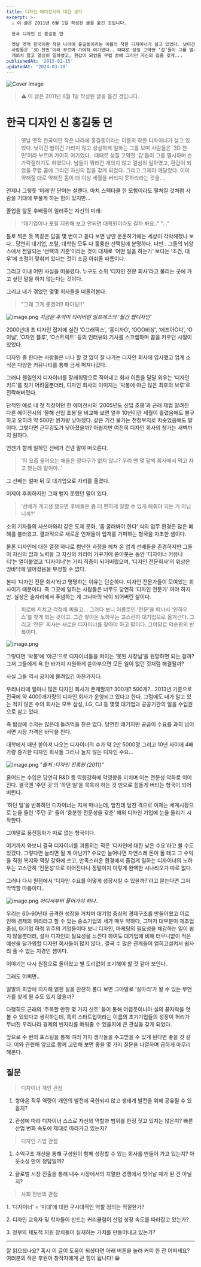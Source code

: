 ```yaml
---
title: 디자인 에이전시에 대한 생각
excerpt: >-
  ⚠️ 이 글은 2011년 6월 1일 작성된 글을 옮긴 것입니다.

  한국 디자인 신 홍길동 뎐

  옛날 옛적 한국이란 작은 나라에 홍길동이라는 이름의 착한 디자이너가 살고 있었다. 낮이건 밤이건 가리지 않고 성실하게 일하는 그를 보며
  사람들은 ‘3D 천민’이라 부르며 가여히 여기었다.. 때때로 성질 고약한 ‘갑’들이 그를 멸시하며 손가락질하기도 하였으나. 남들이 뭐라건
  개의치 않고 열심히 일하였고, 환갑이 되었을 무렵 꿈에 그리던 자신의 집을 갖게...
publishedAt: '2015-01-15'
updatedAt: '2024-03-18'
---
```


![Cover Image](images/15mW2f96t.png)

> ⚠️ 이 글은 2011년 6월 1일 작성된 글을 옮긴 것입니다.

# 한국 디자인 신 홍길동 뎐

> 옛날 옛적 한국이란 작은 나라에 홍길동이라는 이름의 착한 디자이너가 살고 있었다. 낮이건 밤이건 가리지 않고 성실하게 일하는 그를 보며 사람들은 ‘3D 천민’이라 부르며 가여히 여기었다.. 때때로 성질 고약한 ‘갑’들이 그를 멸시하며 손가락질하기도 하였으나. 남들이 뭐라건 개의치 않고 열심히 일하였고, 환갑이 되었을 무렵 꿈에 그리던 자신의 집을 갖게 되었다. 그리고 그제야 깨달았다. 이미 약해질 대로 약해진 몸이 더 이상 세월을 버티지 못하리라는 것을….

언제나 그렇듯 ‘미래’란 단어는 설렌다. 마치 스펙타클 한 모험이라도 펼쳐질 것처럼 사람을 기대에 부풀게 하는 힘이 있지만…

졸업을 앞둔 후배들이 일러주는 자신의 미래:

> “대기업이나 포털 지원해 보고 안되면 대학원이라도 갈까 봐요..”
“…”

틀로 찍은 듯 똑같은 답을 몇 번이고 듣다 보면 낭만 운운하기에는 세상이 각박해졌나 보다.. 당연히 대기업, 포털, 대학원 모두 다 훌륭한 선택임에 분명하다. 다만.. 그들의 뉘앙스에서 전달되는 ‘선택의 기준’이라는 것이 대체로 ‘어떤 일을 하는가’ 보다는 ‘조건, 대우’에 초점이 맞춰져 있다는 것이 조금 아쉬울 따름이다.

그리고 이내 어떤 사실을 떠올렸다. 누구도 소위 ‘디자인 전문 회사’라고 불리는 곳에 가고 싶단 말을 하지 않는다는 것이다.

그리고 내가 겪었던 몇몇 회사들을 떠올려본다.

> "그래 그게 좋겠어!! 파이팅!!"

![image.png](images/dO9NSYQzm.png)
*지금은 추억이 되어버린 임프레스의 ‘월간 웹디자인’*

2000년대 초 디자인 잡지에 실린 ‘O그래픽스’, ‘홍디자O’, ‘OOO비상’, ‘에프아O디’, ‘O이널’, ‘O자인 블루’, ‘O스트릭트’ 등의 인터뷰와 기사를 스크랩하며 꿈을 키우던 시절이 있었다.

디자인 좀 한다는 사람들은 너나 할 것 없이 잘 나가는 디자인 회사에 입사했고 업계 소식은 다양한 커뮤니티를 통해 금세 퍼져나갔다.

그러나 웬일인지 디자이너를 장래희망으로 적어내고 회사 이름을 달달 외우는 ‘디자인 키드’를 찾기 어려울뿐더러, 디자인 회사의 이미지는 ‘박봉에 야근 많은 최후의 보루’로 전락해버렸다.

단적인 예로 내 첫 직장이던 한 에이전시의 ‘2005년도 신입 초봉’과 근래 제법 알려진 다른 에이전시의 ‘올해 신입 초봉’을 비교해 보면 얼추 10년이란 세월이 흘렀음에도 불구하고 오히려 약 500만 원가량 낮아졌다. 같은 기간 물가는 천정부지로 치솟았음에도 말이다. 그렇다면 근무강도가 낮아졌을까? 아쉽지만 여전히 디자인 회사의 창가는 새벽까지 훤하다.

언젠가 함께 일하던 선배가 건넨 말이 떠오른다.

> ‘야 요즘 들어오는 애들은 깡다구가 없지 않냐? 우리 땐 몇 달씩 회사에서 먹고 자고 했는데 말이야..’

그 선배는 얼마 뒤 모 대기업으로 자리를 옮겼다.

이제야 후회하지만 그때 뱉지 못했던 말이 있다.

> ‘선배가 개고생 했으면 후배들은 좀 더 편하게 일할 수 있게 해줘야 되는 거 아닙니까?’

소위 기자들의 사쓰마와리 같은 도제 문화, ‘좀 굴러봐야 한다’ 식의 업무 환경은 많은 폐해를 불러왔고. 결과적으로 새로운 인재들이 업계를 기피하는 형국을 자초한 셈이다.

물론 디자인에 대한 열정 하나로 험난한 과정을 헤쳐 온 업계 선배들을 존경하지만 그들이 자신의 땀과 노력을 그 자신의 커리어 가꾸기에 쏟아붓는 동안 ‘디자이너 커뮤니티’는 얼어붙었고 ‘디자이너’는 기피 직종이 되어버렸으며, ‘디자인 전문회사’의 위상은 땅바닥에 떨어졌음을 부정할 수 없다.

본디 ‘디자인 전문 회사’라고 명명하는 이유는 단순하다. 디자인 전문가들이 모여있는 회사이기 때문이다. 즉 그곳에 일하는 사람들은 너무도 당연히 ‘디자인 전문가’ 여야 하지만. 실상은 술자리에서 푸념하는 게 그나마의 낙이 되어버린 삶이다.

> 피로에 지치고 걱정에 찌들고… 그러다 보니 이름뿐인 ‘전문’을 떠나서 ‘인하우스’를 찾게 되는 것이고. 그간 쌓아온 노하우는 고스란히 대기업으로 옮겨간다. 그리고 ‘전문’ 회사는 새로운 디자이너를 찾아야 하고 말이다. 그야말로 악순환의 반복이다.

![image.png](images/Z_cTdCyMX.png)

그렇다면 ‘박봉’에 ‘야근’으로 디자이너들을 떠미는 ‘못된 사장님’을 원망하면 되는 걸까? 그저 그들에게 욕 한 바가지 시원하게 쏟아부으면 모든 일이 없던 것처럼 해결될까?

사실 그들 역시 궁지에 몰려있긴 마찬가지다.

우리나라에 얼마나 많은 디자인 회사가 존재할까? 300개? 500개?.. 2013년 기준으로 전국에 약 4000개가량의 디자인 회사가 운영되고 있다고 한다. 그럼에도 내가 알고 있는 적지 않은 수의 회사는 모두 삼성, LG, CJ 등 몇몇 대기업과 공공기관의 일을 수입원으로 삼고 있다.

즉 밥상에 수저는 많은데 돌려먹을 찬은 없다. 당연한 얘기지만 공급이 수요를 과히 넘어서면 시장 가격은 바닥을 친다.

대학에서 매년 쏟아져 나오는 디자이너의 수가 약 2만 5000명 그리고 10년 사이에 4배가량 증가한 디자인 회사들 그러나 늘지 않는 디자인 수요…

![image.png](images/5lobbMziV.png)
*"출처 :디자인 진흥원 (2011)"*

줄어드는 수입은 당연히 R&D 등 역량강화에 악영향을 미치며 이는 전문성 악화로 이어진다. 결국엔 ‘주던 곳’의 ‘하던 일’을 묵묵히 하는 것 만으로 힘들게 버티는 형국이 되어버린다.

‘하던 일’을 반복하던 디자이너는 지쳐 떠나는데, 엎친데 덮친 격으로 이제는 세계시장으로 눈을 돌린 ‘주던 곳’ 들이 ‘충분한 전문성을 갖춘’ 해외 디자인 기업에 눈을 돌리기 시작한다.

그야말로 풍전등화가 따로 없는 형국이다.

여기까지 와보니 결국 디자이너를 괴롭히는 적은 ‘디자인에 대한 낮은 수요’라고 볼 수도 있겠다. 그렇다면 늘리면 될 게 아닌가? 수요만 늘어나면 자연스레 돈이 돌 테고 그 수익을 직원 복지와 역량 강화에 쓰고, 만족스러운 환경에서 즐겁게 일하는 디자이너의 노하우는 고스란히 ‘전문성’으로 이어진다니 정말이지 이렇게 완벽한 시나리오가 따로 없다.

그러나 다시 원점에서 ‘디자인 수요를 어떻게 성장시킬 수 있을까?’라고 묻는다면 그저 막막할 따름이다..


![image.png](images/eYxIAUnD4.png)
*어디서부터 풀어가야 하나..*

우리는 60–90년대 급격한 성장을 거치며 대기업 중심의 경제구조를 만들어왔고 이로 인해 경제의 허리라고 할 수 있는 중소기업의 세가 매우 약하다, 그마저 대부분이 제조업 중심, 대기업 하청 위주의 기업들이다 보니 디자인, 마케팅의 필요성을 체감하는 일이 쉽지 않을뿐더러, 설사 디자인의 필요성을 느낀다 하여도 대기업에 비해 터무니없이 적은 예산을 달가워할 디자인 회사들이 많지 않다.. 결국 수 많은 관계들이 얽히고설켜서 쉽사리 풀 수 없는 지경인 셈이다.

이야기는 다시 원점으로 돌아왔고 별 도리없이 포기해야 할 것 같아 보인다..

그래도 어쩌면..

일말의 희망에 의지해 얽힌 실을 찬찬히 풀다 보면 그야말로 ‘실마리’가 될 수 있는 무언가를 찾게 될 수도 있지 않을까?

다행히도 근래의 ‘주목할 만한 몇 가지 신호’ 들이 통해 어렴풋이나마 실의 끝자락을 엿볼 수 있었다고 생각하는데, 특히 스타트업이라는 이름의 초기기업들의 성장이 허리가 무너진 우리나라 경제의 빈자리를 메워줄 수 있을지에 큰 관심을 갖게 되었다.

앞으로 수 번의 포스팅을 통해 여러 가지 생각들을 주고받을 수 있게 된다면 좋을 것 같다. 이와 관련해 앞으로 함께 고민해 보면 좋을 몇 가지 질문을 나열하며 급하게 마무리해본다.

## 질문

> 디자이너 개인 관점

1. 쌓아온 직무 역량이 개인의 발전에 국한되지 않고 생태계 발전을 위해 공유될 수 있을지?

2. 관성에 따라 디자이너 스스로 자신의 역할과 범위를 한정 짓고 있지는 않은지? 빠른 산업 변화 속도에 제대로 따라가고 있는지?

> 디자인 기업 관점

1. 수익구조 개선을 통해 구성원이 함께 성장할 수 있는 회사를 만들어 가고 있는지? 아웃소싱 만이 정답일까?

2. 글로벌 시장 진출을 통해 내수 시장에서의 치열한 경쟁에서 벗어날 때가 된 건 아닐지?

> 사회 전반의 관점

1. '디자이너’ = ‘미대’에 대한 구시대적인 역할 정의는 적절한가?

2. 디자인 교육자 및 학자들이 만드는 커리큘럼이 산업 성장 속도를 따라잡고 있는가?

3. 정부의 제도적 지원 장치들이 실재하는 가치를 만들어내고 있는가?

---

잘 읽으셨나요? 혹시 이 글이 도움이 되셨다면 아래 버튼을 눌러 커피 한 잔 어떠세요?
여러분의 작은 후원이 창작자에게 큰 힘이 됩니다! 😁
